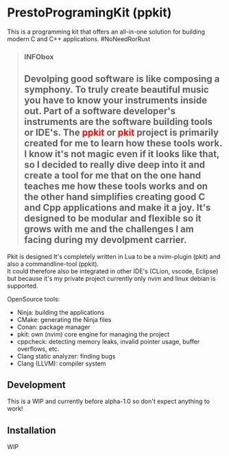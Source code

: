 # PrestoProgramingKit (ppkit)
This is a programming kit that offers an all-in-one solution for building modern C and C++ applications. #NoNeedRorRust<br/>

> ### INFObox
> Devolping good software is like composing a symphony. To truly create beautiful music you have to know your instruments inside out. Part of a software developer's instruments are the software building tools or IDE's. The <font color="red">**ppkit**</font> or <font color="red">**pkit**</font> project is primarily created for me to learn how these tools work. I know it's not magic even if it looks like that, so I decided to really dive deep into it and create a tool for me that on the one hand teaches me how these tools works and on the other hand simplifies creating good C and Cpp applications and make it a joy. It's designed to be modular and flexible so it grows with me and the challenges I am facing during my devolpment carrier.<br/>
> ---

Pkit is designed 
It's completely written in Lua to be a nvim-plugin (pkit) and also a commandline-tool (ppkit).<br/>
It could therefore also be integrated in other IDE's (CLion, vscode, Eclipse) but because it's my private project currently only nvim and linux debian is supported.

OpenSource tools:<br/> 
- Ninja: building the applications
- CMake: generating the Ninja files
- Conan: package manager
- pkit: own (nvim) core engine for managing the project
- cppcheck: detecting memory leaks, invalid pointer usage, buffer overflows, etc.
- Clang static analyzer: finding bugs
- Clang (LLVM): compiler system

## Development
This is a WIP and currently before alpha-1.0 so don't expect anything to work!

## Installation
WIP
